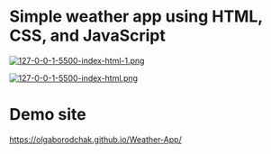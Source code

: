 # Simple weather app using HTML, CSS, and JavaScript

[![127-0-0-1-5500-index-html-1.png](https://i.postimg.cc/YSgkhcTC/127-0-0-1-5500-index-html-1.png)](https://postimg.cc/gwY1T7YC)

[![127-0-0-1-5500-index-html.png](https://i.postimg.cc/Fs8043vX/127-0-0-1-5500-index-html.png)](https://postimg.cc/Mv0n0cX9)

# Demo site
https://olgaborodchak.github.io/Weather-App/
